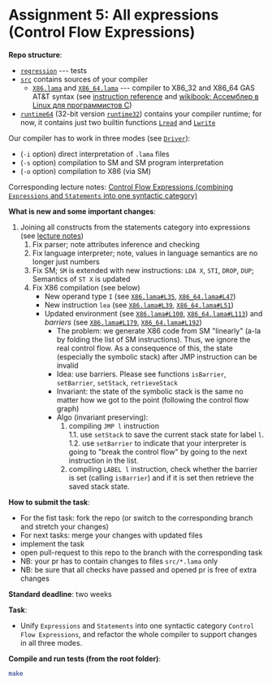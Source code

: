 # Assignment 5: All expressions (Control Flow Expressions)

**Repo structure**:
* [`regression`](regression/) --- tests
* [`src`](src/) contains sources of your compiler
  + [`X86.lama`](src/X86.lama) and [`X86_64.lama`](src/X86_64.lama) --- compiler to X86_32 and X86_64 GAS AT&T syntax (see [instruction reference](https://www.felixcloutier.com/x86/) and [wikibook: Ассемблер в Linux для программистов C](https://ru.wikibooks.org/wiki/%D0%90%D1%81%D1%81%D0%B5%D0%BC%D0%B1%D0%BB%D0%B5%D1%80_%D0%B2_Linux_%D0%B4%D0%BB%D1%8F_%D0%BF%D1%80%D0%BE%D0%B3%D1%80%D0%B0%D0%BC%D0%BC%D0%B8%D1%81%D1%82%D0%BE%D0%B2_C))
* [`runtime64`](runtime64/) (32-bit version [`runtime32`](runtime32/)) contains your compiler runtime; for now, it contains just two builtin functions [`Lread`](runtime64/runtime.c#L7) and [`Lwrite`](runtime64/runtime.c#L3)

Our compiler has to work in three modes (see [`Driver`](src/Driver.lama)):
* (`-i` option) direct interpretation of `.lama` files
* (`-s` option) compilation to SM and SM program interpretation
* (`-o` option) compilation to X86 (via SM)

Corresponding lecture notes: [Control Flow Expressions (combining `Expressions` and `Statements` into one syntactic category)](https://github.com/danyaberezun/compilers-supplementary/blob/lecture-notes/lectures/05.pdf)

**What is new and some important changes**:
1. Joining all constructs from the statements category into expressions (see [lecture notes]([lectures/05.pdf](https://github.com/danyaberezun/compilers-supplementary/blob/lecture-notes/lectures/05.pdf)))
   1. Fix parser; note attributes inference and checking
   1. Fix language interpreter; note, values in language semantics are no longer just numbers
   2. Fix SM; `SM` is extended with new instructions: `LDA X`, `STI`, `DROP`, `DUP`; Semantics of `ST X` is updated
   3. Fix X86 compilation (see below)
      + New operand type `I` (see [`X86.lama#L35`](src/X86.lama#L35), [`X86_64.lama#L47`](src/X86.lama#L47))
      + New instruction `lea` (see [`X86.lama#L39`](src/X86.lama#L39), [`X86_64.lama#L51`](src/X86.lama#L51))
      + Updated environment (see [`X86.lama#L100`](src/X86.lama#L100), [`X86_64.lama#L113`](src/X86.lama#L113)) and *barriers* (see [`X86.lama#L179`](src/X86.lama#L179), [`X86_64.lama#L192`](src/X86.lama#L192))
        - The problem: we generate X86 code from SM "linearly" (a-la by folding the list of SM instructions). Thus, we ignore the real control flow. As a consequence of this, the state (especially the symbolic stack) after JMP instruction can be invalid
        - Idea: use barriers. Please see functions `isBarrier`, `setBarrier`, `setStack`, `retrieveStack`
        - Invariant: the state of the symbolic stack is the same no matter how we got to the point (following the control flow graph)
        - Algo (invariant preserving):
          1. compiling `JMP l` instruction\
          1.1. use `setStack` to save the current stack state for label `l`.\
          1.2. use `setBarrier` to indicate that your interpreter is going to "break the control flow" by going to the next instruction in the list.
          2. compiling `LABEL l` instruction, check whether the barrier is set (calling `isBarrier`) and if it is set then retrieve the saved stack state.


**How to submit the task**:
* For the fist task: fork the repo (or switch to the corresponding branch and stretch your changes)
* For next tasks: merge your changes with updated files
* implement the task
* open pull-request to this repo to the branch with the corresponding task
* NB: your pr has to contain changes to files `src/*.lama` only
* NB: be sure that all checks have passed and opened pr is free of extra changes

**Standard deadline**: two weeks

**Task**:

* Unify `Expressions` and `Statements` into one syntactic category `Control Flow Expressions`, and refactor the whole compiler to support changes in all three modes.

**Compile and run tests (from the root folder)**:
```bash
make
```
